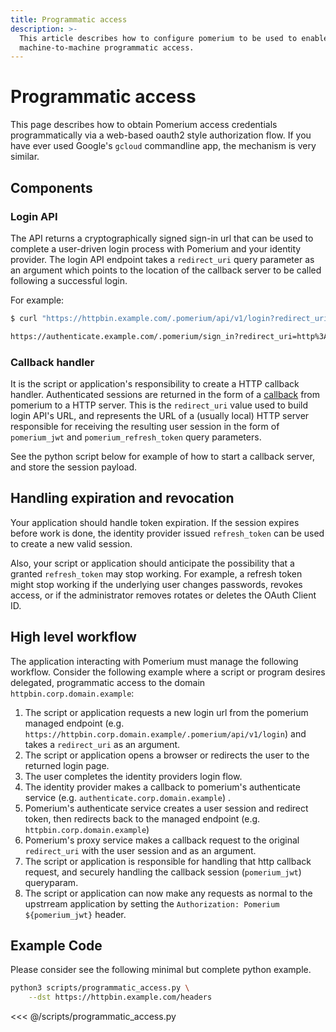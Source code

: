 ```yaml
---
title: Programmatic access
description: >-
  This article describes how to configure pomerium to be used to enable
  machine-to-machine programmatic access.
---
```


# Programmatic access

This page describes how to obtain Pomerium access credentials programmatically via a web-based oauth2 style authorization flow. If you have ever used Google's `gcloud` commandline app, the mechanism is very similar.

## Components

### Login API

The API returns a cryptographically signed sign-in url that can be used to complete a user-driven login process with Pomerium and your identity provider. The login API endpoint takes a `redirect_uri` query parameter as an argument which points to the location of the callback server to be called following a successful login.

For example:

```bash
$ curl "https://httpbin.example.com/.pomerium/api/v1/login?redirect_uri=http://localhost:8000"

https://authenticate.example.com/.pomerium/sign_in?redirect_uri=http%3A%2F%2Flocalhost%3Fpomerium_callback_uri%3Dhttps%253A%252F%252Fhttpbin.corp.example%252F.pomerium%252Fapi%252Fv1%252Flogin%253Fredirect_uri%253Dhttp%253A%252F%252Flocalhost&sig=hsLuzJctmgsN4kbMeQL16fe_FahjDBEcX0_kPYfg8bs%3D&ts=1573262981
```

### Callback handler

It is the script or application's responsibility to create a HTTP callback handler. Authenticated sessions are returned in the form of a [callback](https://developer.okta.com/docs/concepts/auth-overview/#what-kind-of-client-are-you-building) from pomerium to a HTTP server. This is the `redirect_uri` value used to build login API's URL, and represents the URL of a (usually local) HTTP server responsible for receiving the resulting user session in the form of `pomerium_jwt` and `pomerium_refresh_token` query parameters.

See the python script below for example of how to start a callback server, and store the session payload.

## Handling expiration and revocation

Your application should handle token expiration. If the session expires before work is done, the identity provider issued `refresh_token` can be used to create a new valid session.

Also, your script or application should anticipate the possibility that a granted `refresh_token` may stop working. For example, a refresh token might stop working if the underlying user changes passwords, revokes access, or if the administrator removes rotates or deletes the OAuth Client ID.

## High level workflow

The application interacting with Pomerium must manage the following workflow. Consider the following example where a script or program desires delegated, programmatic access to the domain `httpbin.corp.domain.example`:

1. The script or application requests a new login url from the pomerium managed endpoint (e.g. `https://httpbin.corp.domain.example/.pomerium/api/v1/login`) and takes a `redirect_uri` as an argument.
1. The script or application opens a browser or redirects the user to the returned login page.
1. The user completes the identity providers login flow.
1. The identity provider makes a callback to pomerium's authenticate service (e.g. `authenticate.corp.domain.example`) .
1. Pomerium's authenticate service creates a user session and redirect token, then redirects back to the managed endpoint (e.g. `httpbin.corp.domain.example`)
1. Pomerium's proxy service makes a callback request to the original `redirect_uri` with the user session and as an argument.
1. The script or application is responsible for handling that http callback request, and securely handling the callback session (`pomerium_jwt`) queryparam.
1. The script or application can now make any requests as normal to the upstrream application by setting the `Authorization: Pomerium ${pomerium_jwt}` header.

## Example Code

Please consider see the following minimal but complete python example.

```bash
python3 scripts/programmatic_access.py \
	--dst https://httpbin.example.com/headers
```

<<< @/scripts/programmatic_access.py

[authorization bearer token]: https://developers.google.com/gmail/markup/actions/verifying-bearer-tokens
[identity provider]: ../identity-providers/readme.md
[proof key for code exchange]: https://tools.ietf.org/html/rfc7636
